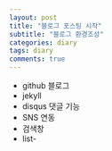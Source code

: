 ```yaml
---
layout: post
title: "블로그 포스팅 시작"
subtitle: "블로그 환경조성"
categories: diary
tags: diary
comments: true
---
```

 
 
- github 블로그
- jekyll 
- disqus 댓글 기능
- SNS 연동 
- 검색창 
- list-
